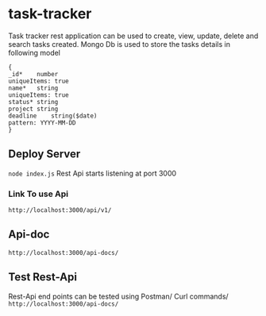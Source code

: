 # task-tracker
Task tracker rest application can be used to create, view, update, delete and search tasks created.
Mongo Db is used to store the tasks details in following model
```
{
_id*	number
uniqueItems: true
name*	string
uniqueItems: true
status*	string
project	string
deadline	string($date)
pattern: YYYY-MM-DD
} 
```

## Deploy Server
```node index.js```
Rest Api starts listening at port 3000

### Link To use Api
`http://localhost:3000/api/v1/`

## Api-doc
`http://localhost:3000/api-docs/`

## Test Rest-Api
Rest-Api end points can be tested using Postman/ Curl commands/ `http://localhost:3000/api-docs/`




